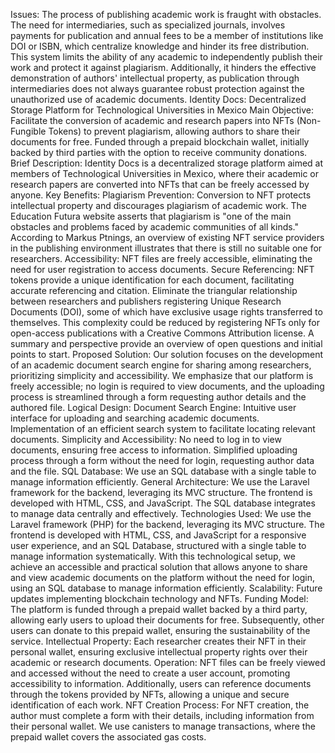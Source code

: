 Issues:
The process of publishing academic work is fraught with obstacles. The need for intermediaries, such as specialized journals, involves payments for publication and annual fees to be a member of institutions like DOI or ISBN, which centralize knowledge and hinder its free distribution. This system limits the ability of any academic to independently publish their work and protect it against plagiarism. Additionally, it hinders the effective demonstration of authors' intellectual property, as publication through intermediaries does not always guarantee robust protection against the unauthorized use of academic documents.
Identity Docs: Decentralized Storage Platform for Technological Universities in Mexico
Main Objective:
Facilitate the conversion of academic and research papers into NFTs (Non-Fungible Tokens) to prevent plagiarism, allowing authors to share their documents for free. Funded through a prepaid blockchain wallet, initially backed by third parties with the option to receive community donations.
Brief Description:
Identity Docs is a decentralized storage platform aimed at members of Technological Universities in Mexico, where their academic or research papers are converted into NFTs that can be freely accessed by anyone.
Key Benefits:
Plagiarism Prevention: Conversion to NFT protects intellectual property and discourages plagiarism of academic work.
The Education Futura website asserts that plagiarism is "one of the main obstacles and problems faced by academic communities of all kinds."
According to Markus Ptnings, an overview of existing NFT service providers in the publishing environment illustrates that there is still no suitable one for researchers.
Accessibility: NFT files are freely accessible, eliminating the need for user registration to access documents.
Secure Referencing: NFT tokens provide a unique identification for each document, facilitating accurate referencing and citation.
Eliminate the triangular relationship between researchers and publishers registering Unique Research Documents (DOI), some of which have exclusive usage rights transferred to themselves. This complexity could be reduced by registering NFTs only for open-access publications with a Creative Commons Attribution license. A summary and perspective provide an overview of open questions and initial points to start.
Proposed Solution:
Our solution focuses on the development of an academic document search engine for sharing among researchers, prioritizing simplicity and accessibility. We emphasize that our platform is freely accessible; no login is required to view documents, and the uploading process is streamlined through a form requesting author details and the authored file.
Logical Design:
Document Search Engine:
Intuitive user interface for uploading and searching academic documents.
Implementation of an efficient search system to facilitate locating relevant documents.
Simplicity and Accessibility:
No need to log in to view documents, ensuring free access to information.
Simplified uploading process through a form without the need for login, requesting author data and the file.
SQL Database:
We use an SQL database with a single table to manage information efficiently.
General Architecture:
We use the Laravel framework for the backend, leveraging its MVC structure. The frontend is developed with HTML, CSS, and JavaScript. The SQL database integrates to manage data centrally and effectively.
Technologies Used:
We use the Laravel framework (PHP) for the backend, leveraging its MVC structure. The frontend is developed with HTML, CSS, and JavaScript for a responsive user experience, and an SQL Database, structured with a single table to manage information systematically.
With this technological setup, we achieve an accessible and practical solution that allows anyone to share and view academic documents on the platform without the need for login, using an SQL database to manage information efficiently.
Scalability: Future updates implementing blockchain technology and NFTs.
Funding Model:
The platform is funded through a prepaid wallet backed by a third party, allowing early users to upload their documents for free.
Subsequently, other users can donate to this prepaid wallet, ensuring the sustainability of the service.
Intellectual Property:
Each researcher creates their NFT in their personal wallet, ensuring exclusive intellectual property rights over their academic or research documents.
Operation:
NFT files can be freely viewed and accessed without the need to create a user account, promoting accessibility to information.
Additionally, users can reference documents through the tokens provided by NFTs, allowing a unique and secure identification of each work.
NFT Creation Process:
For NFT creation, the author must complete a form with their details, including information from their personal wallet.
We use canisters to manage transactions, where the prepaid wallet covers the associated gas costs.


